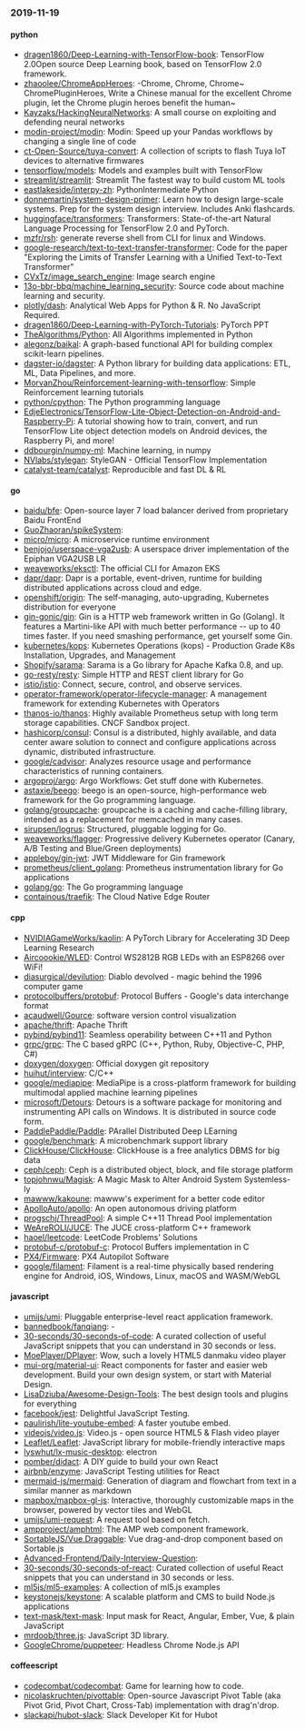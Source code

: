 ### 2019-11-19

#### python
* [dragen1860/Deep-Learning-with-TensorFlow-book](https://github.com/dragen1860/Deep-Learning-with-TensorFlow-book): TensorFlow 2.0Open source Deep Learning book, based on TensorFlow 2.0 framework.
* [zhaoolee/ChromeAppHeroes](https://github.com/zhaoolee/ChromeAppHeroes): -Chrome, Chrome, Chrome~ ChromePluginHeroes, Write a Chinese manual for the excellent Chrome plugin, let the Chrome plugin heroes benefit the human~
* [Kayzaks/HackingNeuralNetworks](https://github.com/Kayzaks/HackingNeuralNetworks): A small course on exploiting and defending neural networks
* [modin-project/modin](https://github.com/modin-project/modin): Modin: Speed up your Pandas workflows by changing a single line of code
* [ct-Open-Source/tuya-convert](https://github.com/ct-Open-Source/tuya-convert): A collection of scripts to flash Tuya IoT devices to alternative firmwares
* [tensorflow/models](https://github.com/tensorflow/models): Models and examples built with TensorFlow
* [streamlit/streamlit](https://github.com/streamlit/streamlit): Streamlit  The fastest way to build custom ML tools
* [eastlakeside/interpy-zh](https://github.com/eastlakeside/interpy-zh): PythonIntermediate Python 
* [donnemartin/system-design-primer](https://github.com/donnemartin/system-design-primer): Learn how to design large-scale systems. Prep for the system design interview. Includes Anki flashcards.
* [huggingface/transformers](https://github.com/huggingface/transformers):  Transformers: State-of-the-art Natural Language Processing for TensorFlow 2.0 and PyTorch.
* [mzfr/rsh](https://github.com/mzfr/rsh): generate reverse shell from CLI for linux and Windows.
* [google-research/text-to-text-transfer-transformer](https://github.com/google-research/text-to-text-transfer-transformer): Code for the paper "Exploring the Limits of Transfer Learning with a Unified Text-to-Text Transformer"
* [CVxTz/image_search_engine](https://github.com/CVxTz/image_search_engine): Image search engine
* [13o-bbr-bbq/machine_learning_security](https://github.com/13o-bbr-bbq/machine_learning_security): Source code about machine learning and security.
* [plotly/dash](https://github.com/plotly/dash): Analytical Web Apps for Python & R. No JavaScript Required.
* [dragen1860/Deep-Learning-with-PyTorch-Tutorials](https://github.com/dragen1860/Deep-Learning-with-PyTorch-Tutorials): PyTorch PPT
* [TheAlgorithms/Python](https://github.com/TheAlgorithms/Python): All Algorithms implemented in Python
* [alegonz/baikal](https://github.com/alegonz/baikal): A graph-based functional API for building complex scikit-learn pipelines.
* [dagster-io/dagster](https://github.com/dagster-io/dagster): A Python library for building data applications: ETL, ML, Data Pipelines, and more.
* [MorvanZhou/Reinforcement-learning-with-tensorflow](https://github.com/MorvanZhou/Reinforcement-learning-with-tensorflow): Simple Reinforcement learning tutorials
* [python/cpython](https://github.com/python/cpython): The Python programming language
* [EdjeElectronics/TensorFlow-Lite-Object-Detection-on-Android-and-Raspberry-Pi](https://github.com/EdjeElectronics/TensorFlow-Lite-Object-Detection-on-Android-and-Raspberry-Pi): A tutorial showing how to train, convert, and run TensorFlow Lite object detection models on Android devices, the Raspberry Pi, and more!
* [ddbourgin/numpy-ml](https://github.com/ddbourgin/numpy-ml): Machine learning, in numpy
* [NVlabs/stylegan](https://github.com/NVlabs/stylegan): StyleGAN - Official TensorFlow Implementation
* [catalyst-team/catalyst](https://github.com/catalyst-team/catalyst): Reproducible and fast DL & RL

#### go
* [baidu/bfe](https://github.com/baidu/bfe): Open-source layer 7 load balancer derived from proprietary Baidu FrontEnd
* [GuoZhaoran/spikeSystem](https://github.com/GuoZhaoran/spikeSystem): 
* [micro/micro](https://github.com/micro/micro): A microservice runtime environment
* [benjojo/userspace-vga2usb](https://github.com/benjojo/userspace-vga2usb): A userspace driver implementation of the Epiphan VGA2USB LR
* [weaveworks/eksctl](https://github.com/weaveworks/eksctl): The official CLI for Amazon EKS
* [dapr/dapr](https://github.com/dapr/dapr): Dapr is a portable, event-driven, runtime for building distributed applications across cloud and edge.
* [openshift/origin](https://github.com/openshift/origin): The self-managing, auto-upgrading, Kubernetes distribution for everyone
* [gin-gonic/gin](https://github.com/gin-gonic/gin): Gin is a HTTP web framework written in Go (Golang). It features a Martini-like API with much better performance -- up to 40 times faster. If you need smashing performance, get yourself some Gin.
* [kubernetes/kops](https://github.com/kubernetes/kops): Kubernetes Operations (kops) - Production Grade K8s Installation, Upgrades, and Management
* [Shopify/sarama](https://github.com/Shopify/sarama): Sarama is a Go library for Apache Kafka 0.8, and up.
* [go-resty/resty](https://github.com/go-resty/resty): Simple HTTP and REST client library for Go
* [istio/istio](https://github.com/istio/istio): Connect, secure, control, and observe services.
* [operator-framework/operator-lifecycle-manager](https://github.com/operator-framework/operator-lifecycle-manager): A management framework for extending Kubernetes with Operators
* [thanos-io/thanos](https://github.com/thanos-io/thanos): Highly available Prometheus setup with long term storage capabilities. CNCF Sandbox project.
* [hashicorp/consul](https://github.com/hashicorp/consul): Consul is a distributed, highly available, and data center aware solution to connect and configure applications across dynamic, distributed infrastructure.
* [google/cadvisor](https://github.com/google/cadvisor): Analyzes resource usage and performance characteristics of running containers.
* [argoproj/argo](https://github.com/argoproj/argo): Argo Workflows: Get stuff done with Kubernetes.
* [astaxie/beego](https://github.com/astaxie/beego): beego is an open-source, high-performance web framework for the Go programming language.
* [golang/groupcache](https://github.com/golang/groupcache): groupcache is a caching and cache-filling library, intended as a replacement for memcached in many cases.
* [sirupsen/logrus](https://github.com/sirupsen/logrus): Structured, pluggable logging for Go.
* [weaveworks/flagger](https://github.com/weaveworks/flagger): Progressive delivery Kubernetes operator (Canary, A/B Testing and Blue/Green deployments)
* [appleboy/gin-jwt](https://github.com/appleboy/gin-jwt): JWT Middleware for Gin framework
* [prometheus/client_golang](https://github.com/prometheus/client_golang): Prometheus instrumentation library for Go applications
* [golang/go](https://github.com/golang/go): The Go programming language
* [containous/traefik](https://github.com/containous/traefik): The Cloud Native Edge Router

#### cpp
* [NVIDIAGameWorks/kaolin](https://github.com/NVIDIAGameWorks/kaolin): A PyTorch Library for Accelerating 3D Deep Learning Research
* [Aircoookie/WLED](https://github.com/Aircoookie/WLED): Control WS2812B RGB LEDs with an ESP8266 over WiFi!
* [diasurgical/devilution](https://github.com/diasurgical/devilution): Diablo devolved - magic behind the 1996 computer game
* [protocolbuffers/protobuf](https://github.com/protocolbuffers/protobuf): Protocol Buffers - Google's data interchange format
* [acaudwell/Gource](https://github.com/acaudwell/Gource): software version control visualization
* [apache/thrift](https://github.com/apache/thrift): Apache Thrift
* [pybind/pybind11](https://github.com/pybind/pybind11): Seamless operability between C++11 and Python
* [grpc/grpc](https://github.com/grpc/grpc): The C based gRPC (C++, Python, Ruby, Objective-C, PHP, C#)
* [doxygen/doxygen](https://github.com/doxygen/doxygen): Official doxygen git repository
* [huihut/interview](https://github.com/huihut/interview):  C/C++ 
* [google/mediapipe](https://github.com/google/mediapipe): MediaPipe is a cross-platform framework for building multimodal applied machine learning pipelines
* [microsoft/Detours](https://github.com/microsoft/Detours): Detours is a software package for monitoring and instrumenting API calls on Windows. It is distributed in source code form.
* [PaddlePaddle/Paddle](https://github.com/PaddlePaddle/Paddle): PArallel Distributed Deep LEarning 
* [google/benchmark](https://github.com/google/benchmark): A microbenchmark support library
* [ClickHouse/ClickHouse](https://github.com/ClickHouse/ClickHouse): ClickHouse is a free analytics DBMS for big data
* [ceph/ceph](https://github.com/ceph/ceph): Ceph is a distributed object, block, and file storage platform
* [topjohnwu/Magisk](https://github.com/topjohnwu/Magisk): A Magic Mask to Alter Android System Systemless-ly
* [mawww/kakoune](https://github.com/mawww/kakoune): mawww's experiment for a better code editor
* [ApolloAuto/apollo](https://github.com/ApolloAuto/apollo): An open autonomous driving platform
* [progschj/ThreadPool](https://github.com/progschj/ThreadPool): A simple C++11 Thread Pool implementation
* [WeAreROLI/JUCE](https://github.com/WeAreROLI/JUCE): The JUCE cross-platform C++ framework
* [haoel/leetcode](https://github.com/haoel/leetcode): LeetCode Problems' Solutions
* [protobuf-c/protobuf-c](https://github.com/protobuf-c/protobuf-c): Protocol Buffers implementation in C
* [PX4/Firmware](https://github.com/PX4/Firmware): PX4 Autopilot Software
* [google/filament](https://github.com/google/filament): Filament is a real-time physically based rendering engine for Android, iOS, Windows, Linux, macOS and WASM/WebGL

#### javascript
* [umijs/umi](https://github.com/umijs/umi):  Pluggable enterprise-level react application framework.
* [bannedbook/fanqiang](https://github.com/bannedbook/fanqiang): -
* [30-seconds/30-seconds-of-code](https://github.com/30-seconds/30-seconds-of-code): A curated collection of useful JavaScript snippets that you can understand in 30 seconds or less.
* [MoePlayer/DPlayer](https://github.com/MoePlayer/DPlayer):  Wow, such a lovely HTML5 danmaku video player
* [mui-org/material-ui](https://github.com/mui-org/material-ui): React components for faster and easier web development. Build your own design system, or start with Material Design.
* [LisaDziuba/Awesome-Design-Tools](https://github.com/LisaDziuba/Awesome-Design-Tools): The best design tools and plugins for everything 
* [facebook/jest](https://github.com/facebook/jest): Delightful JavaScript Testing.
* [paulirish/lite-youtube-embed](https://github.com/paulirish/lite-youtube-embed): A faster youtube embed.
* [videojs/video.js](https://github.com/videojs/video.js): Video.js - open source HTML5 & Flash video player
* [Leaflet/Leaflet](https://github.com/Leaflet/Leaflet):  JavaScript library for mobile-friendly interactive maps
* [lyswhut/lx-music-desktop](https://github.com/lyswhut/lx-music-desktop):  electron 
* [pomber/didact](https://github.com/pomber/didact): A DIY guide to build your own React
* [airbnb/enzyme](https://github.com/airbnb/enzyme): JavaScript Testing utilities for React
* [mermaid-js/mermaid](https://github.com/mermaid-js/mermaid): Generation of diagram and flowchart from text in a similar manner as markdown
* [mapbox/mapbox-gl-js](https://github.com/mapbox/mapbox-gl-js): Interactive, thoroughly customizable maps in the browser, powered by vector tiles and WebGL
* [umijs/umi-request](https://github.com/umijs/umi-request): A request tool based on fetch.
* [ampproject/amphtml](https://github.com/ampproject/amphtml): The AMP web component framework.
* [SortableJS/Vue.Draggable](https://github.com/SortableJS/Vue.Draggable): Vue drag-and-drop component based on Sortable.js
* [Advanced-Frontend/Daily-Interview-Question](https://github.com/Advanced-Frontend/Daily-Interview-Question): 
* [30-seconds/30-seconds-of-react](https://github.com/30-seconds/30-seconds-of-react): Curated collection of useful React snippets that you can understand in 30 seconds or less.
* [ml5js/ml5-examples](https://github.com/ml5js/ml5-examples): A collection of ml5.js examples
* [keystonejs/keystone](https://github.com/keystonejs/keystone): A scalable platform and CMS to build Node.js applications
* [text-mask/text-mask](https://github.com/text-mask/text-mask): Input mask for React, Angular, Ember, Vue, & plain JavaScript
* [mrdoob/three.js](https://github.com/mrdoob/three.js): JavaScript 3D library.
* [GoogleChrome/puppeteer](https://github.com/GoogleChrome/puppeteer): Headless Chrome Node.js API

#### coffeescript
* [codecombat/codecombat](https://github.com/codecombat/codecombat): Game for learning how to code.
* [nicolaskruchten/pivottable](https://github.com/nicolaskruchten/pivottable): Open-source Javascript Pivot Table (aka Pivot Grid, Pivot Chart, Cross-Tab) implementation with drag'n'drop.
* [slackapi/hubot-slack](https://github.com/slackapi/hubot-slack): Slack Developer Kit for Hubot
